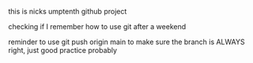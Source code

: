 this is nicks umptenth github project

checking if I remember how to use git after a weekend

reminder to use git push origin main to make sure the branch is ALWAYS right, just good practice probably
